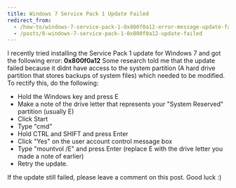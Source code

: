 ```yaml
---
title: Windows 7 Service Pack 1 Update Failed
redirect_from:
  - /how-to/windows-7-service-pack-1-0x800f0a12-error-message-update-failed
  - /posts/8-windows-7-service-pack-1-0x800f0a12-update-failed
---
```


<p>I recently tried installing the Service Pack 1 update for Windows 7 and got the following error: <strong>0x800f0a12</strong> Some research told me that the update failed because it didnt have access to the system partition (A hard drive partition that stores backups of system files) which needed to be modified. To rectify this, do the following:</p>

<ul>
	<li>Hold the Windows key and press E</li>
	<li>Make a note of the drive letter that represents your &quot;System Reserved&quot; partition (usually E)</li>
	<li>Click Start</li>
	<li>Type &quot;cmd&quot;</li>
	<li>Hold CTRL and SHIFT and press Enter</li>
	<li>Click &quot;Yes&quot; on the user account control message box</li>
	<li>Type &quot;mountvol /E&quot; and press Enter (replace E with the drive letter you made a note of earlier)</li>
	<li>Retry the update.</li>
</ul>

<p>If the update still failed, please leave a comment on this post. Good luck :)</p>
